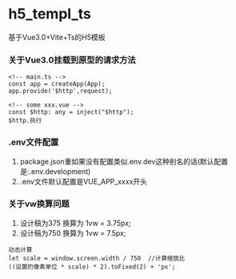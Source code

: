 # h5_templ_ts
基于Vue3.0+Vite+Ts的H5模板

### 关于Vue3.0挂载到原型的请求方法
```
<!-- main.ts -->
const app = createApp(App);
app.provide('$http',request);

<!-- some xxx.vue -->
const $http: any = inject("$http");
$http.执行
```

### .env文件配置
1. package.json重如果没有配置类似.env.dev这种别名的话(默认配置是:.env.development)
2. .env文件默认配置是VUE_APP_xxxx开头
### 关于vw换算问题
1. 设计稿为375  换算为  1vw = 3.75px;
2. 设计稿为750 换算为 1vw = 7.5px;

```
动态计算
let scale = window.screen.width / 750  //计算缩放比
((设置的像素单位 * scale) * 2).toFixed(2) + 'px';
```
